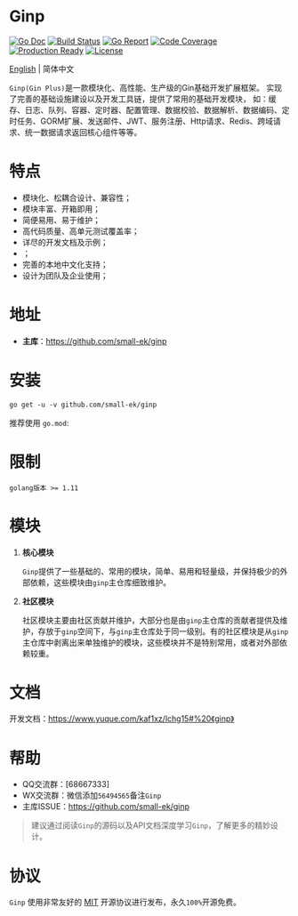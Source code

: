 # Ginp
[![Go Doc](https://godoc.org/github.com/gogf/gf?status.svg)](https://www.yuque.com/kaf1xz/lchg15#%20《ginp》) 
[![Build Status](https://travis-ci.org/gogf/gf.svg?branch=master)](https://goreportcard.com/report/github.com/small-ek/ginp) 
[![Go Report](https://goreportcard.com/badge/github.com/gogf/gf?v=1)](https://goreportcard.com/report/github.com/small-ek/ginp)
[![Code Coverage](https://codecov.io/gh/gogf/gf/branch/master/graph/badge.svg)](https://codecov.io/gh/small-ek/ginp)
[![Production Ready](https://img.shields.io/badge/production-ready-blue.svg)](https://github.com/small-ek/ginp)
[![License](https://img.shields.io/github/license/gogf/gf.svg?style=flat)](https://github.com/small-ek/ginp)

[English](README.md) | 简体中文

`Ginp(Gin Plus)`是一款模块化、高性能、生产级的Gin基础开发扩展框架。
实现了完善的基础设施建设以及开发工具链，提供了常用的基础开发模块，
如：缓存、日志、队列、容器、定时器、配置管理、数据校验、数据解析、数据编码、定时任务、GORM扩展、发送邮件、JWT、服务注册、Http请求、Redis、跨域请求、统一数据请求返回核心组件等等。


# 特点
* 模块化、松耦合设计、兼容性；
* 模块丰富、开箱即用；
* 简便易用、易于维护；
* 高代码质量、高单元测试覆盖率；
* 详尽的开发文档及示例；
*  ；
* 完善的本地中文化支持；
* 设计为团队及企业使用；

# 地址
- **主库**：https://github.com/small-ek/ginp

# 安装
```html
go get -u -v github.com/small-ek/ginp
```
推荐使用 `go.mod`:

# 限制
```shell
golang版本 >= 1.11
```
# 模块

1. **核心模块**

    `Ginp`提供了一些基础的、常用的模块，简单、易用和轻量级，并保持极少的外部依赖，这些模块由`ginp`主仓库细致维护。

1. **社区模块**

    社区模块主要由社区贡献并维护，大部分也是由`ginp`主仓库的贡献者提供及维护，存放于`ginp`空间下，与`ginp`主仓库处于同一级别。有的社区模块是从`ginp`主仓库中剥离出来单独维护的模块，这些模块并不是特别常用，或者对外部依赖较重。



# 文档

开发文档：https://www.yuque.com/kaf1xz/lchg15#%20《ginp》

# 帮助
- QQ交流群：[68667333]
- WX交流群：微信添加`56494565`备注`Ginp`
- 主库ISSUE：https://github.com/small-ek/ginp

> 建议通过阅读`Ginp`的源码以及API文档深度学习`Ginp`，了解更多的精妙设计。

# 协议

`Ginp` 使用非常友好的 [MIT](LICENSE) 开源协议进行发布，永久`100%`开源免费。
